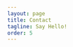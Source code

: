 ```yaml
---
layout: page
title: Contact
tagline: Say Hello! 
order: 5
---
```

<head>
	<script>
		function validateForm() {
		    var x = document.forms["myForm"]["email"].value;
		    if (x == "") {
		        alert("email must be filled out");
		        return false;
		    }

		    var x = document.forms["myForm"]["your_name"].value;
		    if (x == "") {
		        alert("Your name must be filled out");
		        return false;
		    }

		    var x = document.forms["myForm"]["message"].value;
		    if (x == "") {
		        alert("Your message must be filled out");
		        return false;
		    }
		}
	</script>
	<style>
		/*input:focus
		{ 
		    border: 10px solid #00bfff ;
		    border-radius: 10px;
		    height:50px;
		    outline-width: 0;
		}
*/	</style>
<form method="POST" name="myForm" action="https://getsimpleform.com/messages?form_api_token=e63d7ca9a72a0a0504f57ecbe13381bb" class="form-inline" id="formwrap" onsubmit="return validateForm()">
  <input type="email" name="email" placeholder="  Your email" style="width:100%;border: 2px solid #1abc9c ;border-radius: 10px;height:50px;padding-left: 20px;" height="100"><br><br>
  <input type="text" name="your_name" placeholder="  Your name" style="width:100%;border: 2px solid #1abc9c;border-radius: 10px;height:50px;padding-left: 20px;"><br><br>
  <textarea name="message" rows="10" placeholder="  Your message" style="width:100%;height:=800px;border: 2px solid #1abc9c ;padding-top:10px;border-radius: 10px;padding-left: 20px;"></textarea>
<br><br>
  <button type="submit" name="submit" style="border:none;border-radius:10px;background:  #17a589   ;width:125px;height:45px;color: white;">Send</button>
  <input type="hidden" name="redirect_to" value="{{ site.url }}{{ site.baseurl }}/thank_you.html">
</form>
</head>


[Go to the Home Page]({{ site.url }}{{ site.baseurl }})
